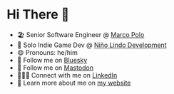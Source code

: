 # Hi There 👋

- 🏖️ Senior Software Engineer @ [Marco Polo](https://marcopolo.me)
- 🧩 Solo Indie Game Dev @ [Niño Lindo Development](https://ninolindo.dev)
- 😄 Pronouns: he/him
- 🦋 Follow me on [Bluesky](https://bsky.app/profile/adammagana.com)
- 🐘 Follow me on [Mastodon](https://mastodon.social/@adammagana)
- 🫱🏻‍🫲 Connect with me on [LinkedIn](https://www.linkedin.com/in/adammagana/)
- 👤 Learn more about me on [my website](https://adammagana.com)
